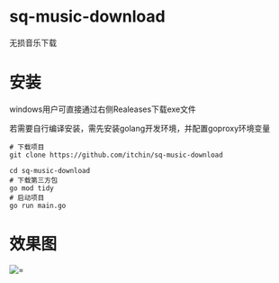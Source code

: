 # sq-music-download
无损音乐下载

# 安装
windows用户可直接通过右侧Realeases下载exe文件

若需要自行编译安装，需先安装golang开发环境，并配置goproxy环境变量
```
# 下载项目
git clone https://github.com/itchin/sq-music-download

cd sq-music-download
# 下载第三方包
go mod tidy
# 启动项目
go run main.go
```

# 效果图
![=](https://www.zx95.net/images/2020/07/22/d.jpg)
